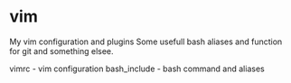 # vim
My vim configuration and plugins
Some usefull bash aliases and function for git and something elsee.

vimrc - vim configuration
bash_include - bash command and aliases
